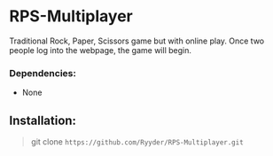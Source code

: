 # RPS-Multiplayer

Traditional Rock, Paper, Scissors game but with online play. Once two people log into the webpage, the game will begin.

### Dependencies:

- None

## Installation:

> git clone `https://github.com/Ryyder/RPS-Multiplayer.git`
